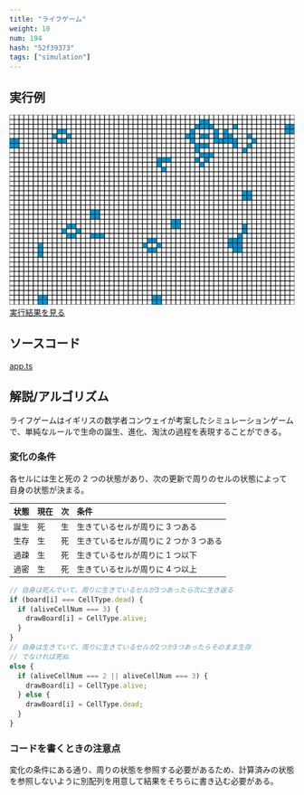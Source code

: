 ```yaml
---
title: "ライフゲーム"
weight: 10
num: 194
hash: "52f39373"
tags: ["simulation"]
---
```


## 実行例

![](./static/images/52f39373/0.png)
[実行結果を見る](./static/play/52f39373/index.html)

## ソースコード

[app.ts](./static/code/52f39373/app.ts)

## 解説/アルゴリズム

ライフゲームはイギリスの数学者コンウェイが考案したシミュレーションゲームで、単純なルールで生命の誕生、進化、淘汰の過程を表現することができる。

### 変化の条件

各セルには生と死の 2 つの状態があり、次の更新で周りのセルの状態によって自身の状態が決まる。

| 状態 | 現在 | 次  | 条件                                   |
| :--- | :--- | :-- | :------------------------------------- |
| 誕生 | 死   | 生  | 生きているセルが周りに 3 つある        |
| 生存 | 生   | 死  | 生きているセルが周りに 2 つか 3 つある |
| 過疎 | 生   | 死  | 生きているセルが周りに 1 つ以下        |
| 過密 | 生   | 死  | 生きているセルが周りに 4 つ以上        |

```typescript
// 自身は死んでいて、周りに生きているセルが3つあったら次に生き返る
if (board[i] === CellType.dead) {
  if (aliveCellNum === 3) {
    drawBoard[i] = CellType.alive;
  }
}
// 自身は生きていて、周りに生きているセルが2つか3つあったらそのまま生存
// でなければ死ぬ
else {
  if (aliveCellNum === 2 || aliveCellNum === 3) {
    drawBoard[i] = CellType.alive;
  } else {
    drawBoard[i] = CellType.dead;
  }
}
```

### コードを書くときの注意点

変化の条件にある通り、周りの状態を参照する必要があるため、計算済みの状態を参照しないように別配列を用意して結果をそちらに書き込む必要がある。
